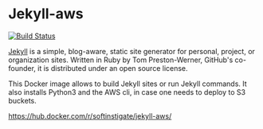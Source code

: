 # Jekyll-aws

[![Build Status](https://travis-ci.org/SoftInstigate/jekyll-aws.svg?branch=master)](https://travis-ci.org/SoftInstigate/jekyll-aws)

[Jekyll](https://jekyllrb.com) is a simple, blog-aware, static site generator for personal, project, or organization sites. Written in Ruby by Tom Preston-Werner, GitHub's co-founder, it is distributed under an open source license.

This Docker image allows to build Jekyll sites or run Jekyll commands. It also installs Python3 and the AWS cli, in case one needs to deploy to S3 buckets.

https://hub.docker.com/r/softinstigate/jekyll-aws/